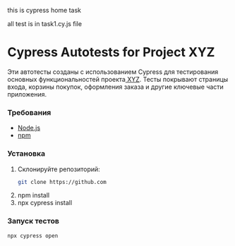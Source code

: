 this is cypress home task 

all test is in task1.cy.js file 

# Cypress Autotests for Project XYZ

Эти автотесты созданы с использованием Cypress для тестирования основных функциональностей проекта[ XYZ](https://www.saucedemo.com).
Тесты покрывают страницы входа, корзины покупок, оформления заказа и другие ключевые части приложения.

### Требования
- [Node.js](https://nodejs.org/) 
- [npm](https://www.npmjs.com/) 

### Установка
1. Склонируйте репозиторий:
   ```bash
   git clone https://github.com
2. 
    npm install
3.
    npx cypress install
### Запуск тестов
    npx cypress open

